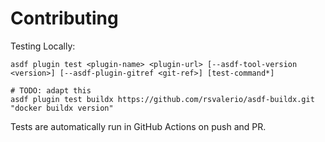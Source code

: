 # Contributing

Testing Locally:

```shell
asdf plugin test <plugin-name> <plugin-url> [--asdf-tool-version <version>] [--asdf-plugin-gitref <git-ref>] [test-command*]

# TODO: adapt this
asdf plugin test buildx https://github.com/rsvalerio/asdf-buildx.git "docker buildx version"
```

Tests are automatically run in GitHub Actions on push and PR.
